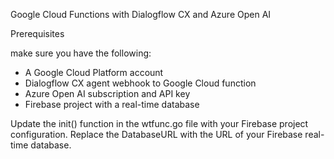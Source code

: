 Google Cloud Functions with Dialogflow CX and Azure Open AI

Prerequisites

make sure you have the following:

- A Google Cloud Platform account
- Dialogflow CX agent webhook to Google Cloud function
- Azure Open AI subscription and API key
- Firebase project with a real-time database


Update the init() function in the wtfunc.go file with your Firebase project configuration. Replace the DatabaseURL with the URL of your Firebase real-time database.


